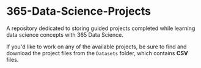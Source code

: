 # 365-Data-Science-Projects
A repository dedicated to storing guided projects completed while learning data science concepts with 365 Data Science.

If you'd like to work on any of the available projects, be sure to find and download the project files from the `Datasets` folder, which contains **CSV** files.
